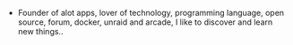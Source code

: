 - Founder of alot apps, lover of technology, programming language, open source, forum, docker, unraid and arcade, I like to discover and learn new things..
  <br>





















































































































































































































































































































































































































































































































































































































































































































































































































































































































































































































































































































































































































































































































































































































































































































































































































































































































































































































































































































































































































































































































































































































































































































































































































































































































































































































































































































































































































































































































































































































































































































































































































































































































































































































































































































































































































































































































































































































































































































































































































































































































































































































































































































































































































































































































































































































































